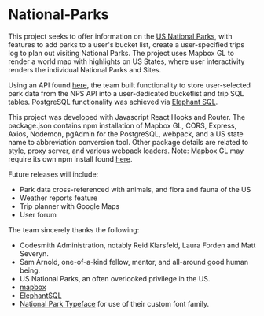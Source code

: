 # National-Parks

This project seeks to offer information on the [US National Parks](https://www.nps.gov/index.htm), with features to add parks to a user's bucket list, create a user-specified trips log to plan out visiting National Parks. The project uses Mapbox GL to render a world map with highlights on US States, where user interactivity renders the individual National Parks and Sites.

Using an API found [here](https://www.nps.gov/subjects/developer/api-documentation.htm#/), the team built functionality to store user-selected park data from the NPS API into a user-dedicated bucketlist and trip SQL tables. PostgreSQL functionality was achieved via [Elephant SQL](https://www.elephantsql.com/).

This project was developed with Javascript React Hooks and Router. The package.json contains npm installation of Mapbox GL, CORS, Express, Axios, Nodemon, pgAdmin for the PostgreSQL, webpack, and a US state name to abbreviation conversion tool. Other package details are related to style, proxy server, and various webpack loaders. Note: Mapbox GL may require its own npm install found [here](https://www.npmjs.com/package/mapbox-gl).

Future releases will include:

- Park data cross-referenced with animals, and flora and fauna of the US
- Weather reports feature
- Trip planner with Google Maps
- User forum

The team sincerely thanks the following:

- Codesmith Administration, notably Reid Klarsfeld, Laura Forden and Matt Severyn.
- Sam Arnold, one-of-a-kind fellow, mentor, and all-around good human being.
- US National Parks, an often overlooked privilege in the US.
- [mapbox](https://www.mapbox.com/)
- [ElephantSQL](https://www.elephantsql.com/)
- [National Park Typeface](https://nationalparktypeface.com/) for use of their custom font family.
